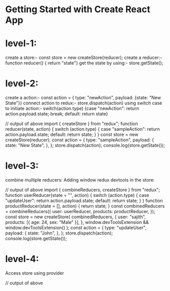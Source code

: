# Getting Started with Create React App

# level-1:
create a store:- const store = new createStore(reducer);
create a reducer:- function reducer() { return "state"}
get the state by using:- store.getState();

# level-2:
create a action:- const action = { type: "newAction", payload: {state: "New State"}}
connect action to redux:- store.dispatch(action)
using switch case to initiate action:- switch(action.type) {case "newAction": return action.payload.state; break; default: return state}

// output of above
import { createStore } from "redux";
function reducer(state, action) {
  switch (action.type) {
    case "sampleAction":
      return action.payload.state;
    default:
      return state;
  }
}
const store = new createStore(reducer);
const action = {
  type: "sampleAction",
  payload: {
    state: "New State",
  },
};
store.dispatch(action);
console.log(store.getState());


# level-3:
combine multiple reducers:
Adding window redux devtools in the store:

// output of above
import { combineReducers, createStore } from "redux";
function userReducer(state = "", action) {
  switch (action.type) {
    case "updateUser":
      return action.payload.state;
    default:
      return state;
  }
}
function productReducer(state = [], action) {
  return state;
}
const combinedReducers = combineReducers({
  user: userReducer,
  products: productReducer,
});
const store = new createStore(
  combinedReducers, 
  {
    user: "sajith",
    products: [{ age: 24, sex: "Male" }],
  },
  window.devToolsExtension && window.devToolsExtension()
);
const action = {
  type: "updateUser",
  payload: {
    state: "John",
  },
};
store.dispatch(action);
console.log(store.getState());

# level-4:
Access store using provider

// output of above